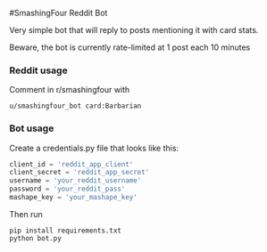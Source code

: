 #SmashingFour Reddit Bot

Very simple bot that will reply to posts mentioning it with card stats.

Beware, the bot is currently rate-limited at 1 post each 10 minutes

### Reddit usage

Comment in r/smashingfour with 

`u/smashingfour_bot card:Barbarian`


### Bot usage
Create a credentials.py file that looks like this:

```python
client_id = 'reddit_app_client'
client_secret = 'reddit_app_secret'
username = 'your_reddit_username'
password = 'your_reddit_pass'
mashape_key = 'your_mashape_key'
```

Then run

```
pip install requirements.txt
python bot.py
```